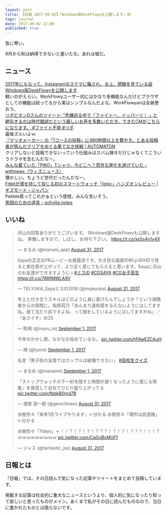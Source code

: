 ```yaml
---
layout: post
title: 【日報 2017-09-02】「Windows版DeskFlowyを公開します」他
tags: journal
date: 2017-09-02 22:00
published: true
---
```

急に寒い。

9月から秋は納得できないと書いたな。あれは嘘だ。

## ニュース

<div class="news"><a href="https://anond.hatelabo.jp/20170830205112" target="_blank">2017年にもなって、Instagramのステマに騙され、炎上、閉鎖を見ている話</a>
<div class="newscomme"></div>
</div>

<div class="news"><a href="https://marumi.nap.jp/blog/post/2017/0901-dwskflowy_win_beta/" target="_blank">Windows版DeskFlowyを公開します</a>
<div class="newscomme">軽いのがえらい。WorkFlowyユーザー的にはかなり多機能なんだけどブラウザとしての機能は絞ってるから実はシンプルなんだよな。WorkFlowyanは全員使おう。</div>
</div>

<div class="news"><a href="https://twitter.com/Lipod_taisho/status/903437275593183236/video/1" target="_blank">リポビタンDさんのツイート: "危機迫る中で「ファイトー、イッパーツ！ 」と絶叫するのは時代錯誤だという厳しいお声を多数いただき、できたCMがこちらになります。 #ファイト不発 #リポ</a>
<div class="newscomme">最後ズルいよｗ</div>
</div>

<div class="news"><a href="http://jp.automaton.am/articles/newsjp/20170901-53693/" target="_blank">『マリオメーカー』の「1コースの投稿」に480時間以上を費やす。とある投稿者が挑んだクリアをめぐる果てなき挑戦 | AUTOMATON</a>
<div class="newscomme">クリアしないと投稿できないっていう仕組みはスパム弾きだけじゃなくてこういうドラマを生むんだなー。</div>
</div>

<div class="news"><a href="https://withnews.jp/article/f0170902003qq000000000000000W06910801qq000015783A" target="_blank">みんな着ていた「PIKO」Tシャツ、今どこへ？意外な進化を遂げていた - withnews（ウィズニュース）</a>
<div class="newscomme">懐かしい。ちょうど世代だったんだなー。</div>
</div>

<div class="news"><a href="https://www.gizmodo.jp/2017/09/fitbit-ionic-smartwatch.html" target="_blank">Fitbitが満を持して投じる初のスマートウォッチ「Ionic」ハンズオンレビュー | ギズモード・ジャパン</a>
<div class="newscomme">Pebble買ってこれかぁという感想。みんな言いそう。</div>
</div>

<div class="news"><a href="http://gofujita.info/notes_agerecontra.html" target="_blank">笑顔のための道具 - gofujita notes</a>
<div class="newscomme"></div>
</div>


## いいね

 
<blockquote class="twitter-tweet"><p lang="ja" dir="ltr">沢山の回答ありがとうございます。
Windows版DeskFlowyも公開しますね。
準備しますので、しばし、お待ち下さい。 <a href="https://t.co/xs5s4y1y4X">https://t.co/xs5s4y1y4X</a></p>&mdash; まるみ (@marumi_app) <a href="https://twitter.com/marumi_app/status/903202602539663361">August 31, 2017</a></blockquote>
<script async src="//platform.twitter.com/widgets.js" charset="utf-8"></script>


<blockquote class="twitter-tweet"><p lang="ja" dir="ltr">Sayaの正式なPRムービーお披露目です。大き目な画面1080ｐ60HDで見ると実在感が上がって、より近く感じてもらえると思います。Sayaに沢山のお友達ができますように☺️<a href="https://twitter.com/hashtag/%E3%83%9F%E3%82%B9iD?src=hash">#ミスiD</a>  <a href="https://twitter.com/hashtag/CGSAYA?src=hash">#CGSAYA</a> <a href="https://twitter.com/hashtag/CG%E5%A5%B3%E5%AD%90%E9%AB%98%E7%94%9F?src=hash">#CG女子高生</a>　<a href="https://t.co/78RfMWLA9V">https://t.co/78RfMWLA9V</a></p>&mdash; TELYUKA_SayaミスID2018 (@mojeyuka) <a href="https://twitter.com/mojeyuka/status/903155265838530560">August 31, 2017</a></blockquote>
<script async src="//platform.twitter.com/widgets.js" charset="utf-8"></script>


<blockquote class="twitter-tweet"><p lang="ja" dir="ltr">年上と付き合うスキルはどのように身に着けたんでしょうか？という視聴者からの質問に。指原莉乃「あんまり違和感を与えないようにはしてますね。居て当たり前ですよね、って顔をしているようにはしてますかね」／『あさイチ』8/25</p>&mdash; 飲用 (@inyou_te) <a href="https://twitter.com/inyou_te/status/903556426286620673">September 1, 2017</a></blockquote>
<script async src="//platform.twitter.com/widgets.js" charset="utf-8"></script>


<blockquote class="twitter-tweet"><p lang="ja" dir="ltr">今年のかかし祭、なかなか攻めているな。 <a href="https://t.co/hFAwEZCAuH">pic.twitter.com/hFAwEZCAuH</a></p>&mdash; 鳩 (@tyore) <a href="https://twitter.com/tyore/status/903596613221859328">September 1, 2017</a></blockquote>
<script async src="//platform.twitter.com/widgets.js" charset="utf-8"></script>


<blockquote class="twitter-tweet"><p lang="ja" dir="ltr">名言「男子校の友情ではカップルは破壊できない」 <a href="https://twitter.com/hashtag/%E9%AB%98%E6%A0%A1%E7%94%9F%E3%82%AF%E3%82%A4%E3%82%BA?src=hash">#高校生クイズ</a></p>&mdash; まなめ (@maname) <a href="https://twitter.com/maname/status/903623798729072640">September 1, 2017</a></blockquote>
<script async src="//platform.twitter.com/widgets.js" charset="utf-8"></script>


<blockquote class="twitter-tweet"><p lang="ja" dir="ltr">『ストップウォッチの下一桁を隠すと時間が遅くなったように感じる現象』を発見して会社でひとり盛り上がってる <a href="https://t.co/fbbkB0md7B">pic.twitter.com/fbbkB0md7B</a></p>&mdash; 渡部 源一郎 (@genichiraw) <a href="https://twitter.com/genichiraw/status/903103542591766529">August 31, 2017</a></blockquote>
<script async src="//platform.twitter.com/widgets.js" charset="utf-8"></script>


<blockquote class="twitter-tweet"><p lang="ja" dir="ltr">水樹奈々「来年1月ライブやります」←分かる
水樹奈々「場所は武道館」←分かる

水樹奈々「7days」←！！？！？！？！？？？！？！？！？？？！！！？ｗｗｗｗｗｗｗｗｗ <a href="https://t.co/CaGvBxMUFf">pic.twitter.com/CaGvBxMUFf</a></p>&mdash; ジャス (@fantastic_jas) <a href="https://twitter.com/fantastic_jas/status/903202008470929408">August 31, 2017</a></blockquote>
<script async src="//platform.twitter.com/widgets.js" charset="utf-8"></script>


## 日報とは

「日報」では、その日読んで気になった記事やツイートをまとめて投稿しています。

掲載する記事は社会的に重大なニュースというより、個人的に気になったり知って欲しいと思ったものがメイン。あくまで私がその日に読んだものなので、当日に書かれたものとは限らないです。